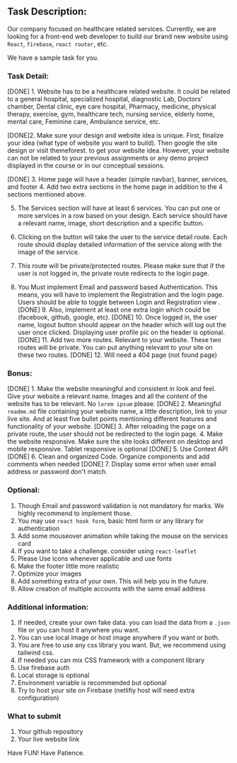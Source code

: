 

## Task Description: 
Our company focused on healthcare related services. Currently, we are looking for a front-end web developer to build our brand new website using `React`, `firebase`, `react router`, etc. 

We have a sample task for you.


### Task Detail: 
[DONE] 1. Website has to be a healthcare related website. It could be related to a general hospital, specialized hospital, diagnostic Lab, Doctors' chamber, Dental clinic, eye care hospital, Pharmacy, medicine, physical therapy, exercise, gym, healthcare tech, nursing service, elderly home, mental care, Feminine care, Ambulance service, etc. 


[DONE]2. Make sure your design and website idea is unique. First, finalize your idea (what type of website you want to build). Then google the site design or visit themeforest. to get your website idea. However, your website can not be related to your previous assignments or any demo project displayed in the course or in our conceptual sessions.

[DONE] 3. Home page will have a header (simple navbar), banner, services, and footer 
4. Add two extra sections in the home page in addition to the 4 sections mentioned above.




5. The Services section will have at least 6 services. You can put one or more services in a row based on your design. Each service should have a relevant name, image, short description and a specific button. 
6. Clicking on the button will take the user to the service detail route. Each route should display detailed information of the service along with the image of the service. 
7. This route will be private/protected routes. Please make sure that if the user is not logged in, the private route redirects to the login page. 

8. You Must implement Email and password based Authentication. This means, you will have to implement the Registration and the login page. Users should be able to toggle between Login and Registration view .
[DONE]  9. Also, implement at least one extra login which could be (facebook, github, google, etc).
[DONE]  10. Once logged in, the user name, logout button should appear on the header which will log out the user once clicked. Displaying user profile pic on the header is optional.
[DONE]  11. Add two more routes. Relevant to your website. These two routes will be private. You can put anything relevant to your site on these two routes. 
[DONE]  12. Will need a 404 page (not found page)



### Bonus: 
[DONE] 1. Make the website meaningful and consistent in look and feel. Give your website a relevant name. Images and all the content of the website has to be relevant. No `lorem ipsum` please.
[DONE] 2. Meaningful `readme.md` file containing your website name, a little description, link to your live site. And at least five bullet points mentioning different features and functionality of your website.
[DONE] 3. After reloading the page on a private route, the user should not be redirected to the login page.
4. Make the website responsive. Make sure the site looks different on desktop and mobile responsive. Tablet responsive is optional
[DONE] 5. Use Context API
[DONE] 6. Clean and organized Code. Organize components and add comments when needed
[DONE] 7. Display some error when user email address or password don't match.


### Optional:
1. Though Email and password validation is not mandatory for marks. We highly recommend to implement those.
2. You may use `react hook form`, basic html form or any library for authentication
3. Add some mouseover animation while taking the mouse on the services card
4. If you want to take a challenge. consider using `react-leaflet`
5. Please Use icons whenever applicable and use fonts
6. Make the footer little more realistic
7. Optimize your images
8. Add something extra of your own. This will help you in the future.
9. Allow creation of multiple accounts with the same email address


### Additional information:
1. If needed, create your own fake data. you can load the data from a `.json` file or you can host it anywhere you want. 
2. You can use local image or host image anywhere if you want or both.
3. You are free to use any css library you want. But, we recommend using tailwind css. 
4. If needed you can mix CSS framework with a component library
5. Use firebase auth
6. Local storage is optional
7. Environment variable is recommended but optional
8. Try to host your site on Firebase (netlifiy host will need extra configuration)

### What to submit 
1. Your github repository
2. Your live website link



Have FUN! Have Patience. 